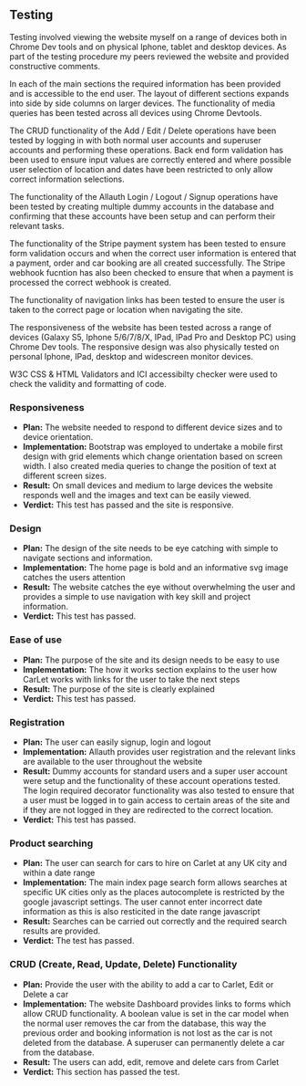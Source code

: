 ## Testing
Testing involved viewing the website myself on a range of devices both in Chrome Dev tools and on physical Iphone, tablet and desktop devices.
As part of the testing procedure my peers reviewed the website and provided constructive comments.

In each of the main sections the required information has been provided and is accessible to the end user.
The layout of different sections expands into side by side columns on larger devices.
The functionality of media queries has been tested across all devices using Chrome Devtools.

The CRUD functionality of the Add / Edit / Delete operations have been tested by logging in with both normal user accounts and superuser accounts and performing these operations.
Back end form validation has been used to ensure input values are correctly entered and where possible user selection of location and dates have been restricted to only allow correct information selections.

The functionality of the Allauth Login / Logout / Signup operations have been tested by creating multiple dummy accounts in the database and confirming that these accounts have been setup and can perform their relevant tasks.

The functionality of the Stripe payment system has been tested to ensure form validation occurs and when the correct user information is entered that a payment, order and car booking are all created successfully. The Stripe webhook fucntion has also been checked to ensure that when a payment is processed the correct webhook is created.

The functionality of navigation links has been tested to ensure the user is taken to the correct page or location when navigating the site.

The responsiveness of the website has been tested across a range of devices (Galaxy S5, Iphone 5/6/7/8/X, IPad, IPad Pro and Desktop PC) using Chrome Dev tools.
The responsive design was also physically tested on personal Iphone, IPad, desktop and widescreen monitor devices.

W3C CSS & HTML Validators and ICI accessibilty checker were used to check the validity and formatting of code.

### Responsiveness
* **Plan:** The website needed to respond to different device sizes and to device orientation.
* **Implementation:** Bootstrap was employed to undertake a mobile first design with grid elements which change orientation based on screen width. I also created media queries to change the position of text at different screen sizes.
* **Result:** On small devices and medium to large devices the website responds well and the images and text can be easily viewed.
* **Verdict:** This test has passed and the site is responsive.

### Design
* **Plan:** The design of the site needs to be eye catching with simple to navigate sections and information.
* **Implementation:** The home page is bold and an informative svg image catches the users attention
* **Result:** The website catches the eye without overwhelming the user and provides a simple to use navigation with key skill and project information.
* **Verdict:** This test has passed.

### Ease of use
* **Plan:** The purpose of the site and its design needs to be easy to use
* **Implementation:** The how it works section explains to the user how CarLet works with links for the user to take the next steps
* **Result:** The purpose of the site is clearly explained
* **Verdict:** This test has passed.

### Registration
* **Plan:** The user can easily signup, login and logout
* **Implementation:** Allauth provides user registration and the relevant links are available to the user throughout the website
* **Result:** Dummy accounts for standard users and a super user account were setup and the functionality of these account operations tested. The login required decorator functionality was also tested to ensure that a user must be logged in to gain access to certain areas of the site and if they are not logged in they are redirected to the correct location.
* **Verdict:** This test has passed.

### Product searching
* **Plan:** The user can search for cars to hire on Carlet at any UK city and within a date range
* **Implementation:** The main index page search form allows searches at specific UK cities only as the places autocomplete is restricted by the google javascript settings. The user cannot enter incorrect date information as this is also resticited in the date range javascript
* **Result:** Searches can be carried out correctly and the required search results are provided.
* **Verdict:** The test has passed.

### CRUD (Create, Read, Update, Delete) Functionality
* **Plan:** Provide the user with the ability to add a car to Carlet, Edit or Delete a car
* **Implementation:** The website Dashboard provides links to forms which allow CRUD functionality. A boolean value is set in the car model when the normal user removes the car from the database, this way the previous order and booking information is not lost as the car is not deleted from the database. A superuser can permanently delete a car from the database.
* **Result:** The users can add, edit, remove and delete cars from Carlet
* **Verdict:** This section has passed the test.